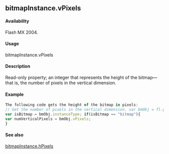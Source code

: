 ## bitmapInstance.vPixels

#### Availability

Flash MX 2004.

#### Usage

bitmapInstance.vPixels

#### Description

Read-only property; an integer that represents the height of the bitmap—that is, the number of pixels in the vertical dimension.

#### Example

```javascript
The following code gets the height of the bitmap in pixels:
// Get the number of pixels in the vertical dimension. var bmObj = fl.getDocumentDOM().selection\[0\];
var isBitmap = bmObj.instanceType; if(isBitmap == "bitmap"){
var numVerticalPixels = bmObj.vPixels;
}

```
#### See also

[bitmapInstance.hPixels](#!wielmic/developers-animatesdk-docs/test/BitmapInstance_object/bitmapInstanc1.md)
